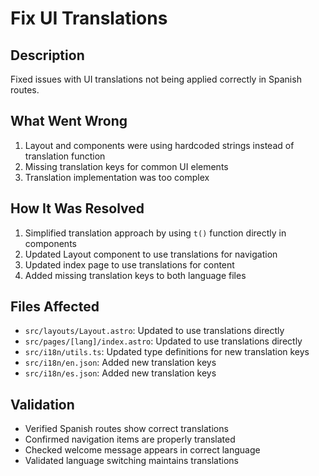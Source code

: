 # Fix UI Translations

## Description
Fixed issues with UI translations not being applied correctly in Spanish routes.

## What Went Wrong
1. Layout and components were using hardcoded strings instead of translation function
2. Missing translation keys for common UI elements
3. Translation implementation was too complex

## How It Was Resolved
1. Simplified translation approach by using `t()` function directly in components
2. Updated Layout component to use translations for navigation
3. Updated index page to use translations for content
4. Added missing translation keys to both language files

## Files Affected
- `src/layouts/Layout.astro`: Updated to use translations directly
- `src/pages/[lang]/index.astro`: Updated to use translations directly
- `src/i18n/utils.ts`: Updated type definitions for new translation keys
- `src/i18n/en.json`: Added new translation keys
- `src/i18n/es.json`: Added new translation keys

## Validation
- Verified Spanish routes show correct translations
- Confirmed navigation items are properly translated
- Checked welcome message appears in correct language
- Validated language switching maintains translations 
